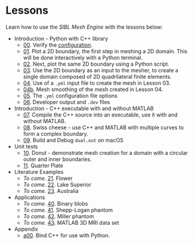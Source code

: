 # Lessons

Learn how to use the *SIBL Mesh Engine* with the lessons below:

* Introduction - Python with C++ library
  * [00](lesson_00.md). Verify the [configuration](../../../config/README.md).
  * [01](lesson_01.md). Plot a 2D boundary, the first step in meshing a 2D domain.  This will be done interactively with a Python terminal.
  * [02](lesson_02.md). Next, plot the same 2D boundary using a Python script.
  * [03](lesson_03.md). Use the 2D boundary as an input to the mesher, to create a single domain composed of 2D quadrilateral finite elements.
  * [04](lesson_04.md). Use of a `.yml` input file to create the mesh in Lesson 03.
  * [04b](lesson_04b.md). Mesh smoothing of the mesh created in Lesson 04.
  * [05](lesson_05.md). The `.yml` configuration file options
  * [06](lesson_06.md). Developer output and `.dev` files
* Introduction - C++ executable with and without MATLAB
  * [07](lesson_07.md). Compile the C++ source into an executable, use it with and without MATLAB.
  * [08](lesson_08.md). Swiss cheese - use C++ and MATLAB with multiple curves to form a complex boundary.
  * [09](lesson_09.md). Build and Debug `dual.out` on macOS
* Unit tests
  * [10](lesson_10.md). Donut - demonstrate mesh creation for a domain with a circular outer and inner boundaries.
  * [11](lesson_11.md). Quarter Plate
* Literature Examples
  * *To come.* [21](lesson_21.md). Flower
  * *To come.* [22](lesson_22.md). Lake Superior
  * *To come.* [23](lesson_23.md). Australia
* Applications
  * *To come.* [40](lesson_40.md). Binary blobs
  * *To come.* [41](lesson_41.md). Shepp-Logan phantom
  * *To come.* [42](lesson_42.md). Miller phantom
  * *To come.* [43](lesson_43.md). MATLAB 3D MRI data set
* Appendix
  * [a00](lesson_a00.md). Bind C++ for use with Python.
